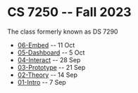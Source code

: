 # CS 7250 -- Fall 2023

The class formerly known as DS 7290

* [06-Embed](06-Embed.md) -- 11 Oct
* [05-Dashboard](05-Dashboard.md) -- 5 Oct
* [04-Interact](04-Interact.md) -- 28 Sep
* [03-Prototype](03-Prototype.md) -- 21 Sep
* [02-Theory](02-Theory.md) -- 14 Sep
* [01-Intro](01-Intro.md) -- 7 Sep
